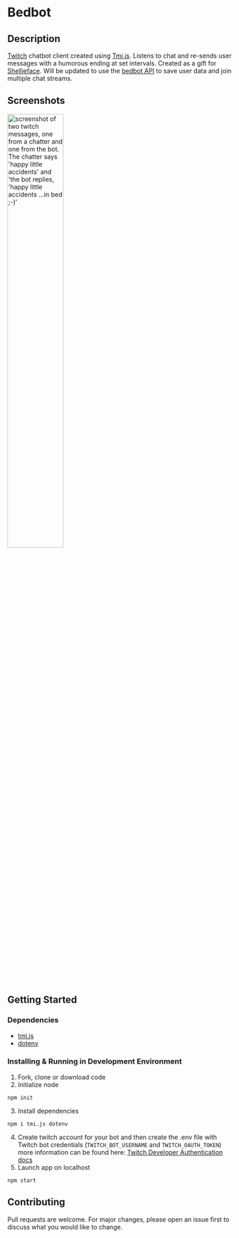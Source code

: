 # Bedbot
## Description
[Twitch](https://www.twitch.tv/) chatbot client created using [Tmi.js](https://tmijs.com/). Listens to chat and re-sends user messages with a humorous ending at set intervals. 
Created as a gift for [Shellieface](https://www.twitch.tv/shellieface). Will be updated to use the [bedbot API](https://github.com/jmc617/bedbot-api) to save user data and join multiple chat streams.

## Screenshots

<img src="https://user-images.githubusercontent.com/38439541/177021310-71d357c4-2d1f-4f0a-b9fe-2fb626a799d6.png" 
     alt="screenshot of two twitch messages, one from a chatter and one from the bot. The chatter says 'happy little accidents' and 'the bot replies, 'happy little accidents ...in bed ;-)'" 
     width=50%></img>
     
## Getting Started

### Dependencies
- [tmi.js](https://www.npmjs.com/package/tmi.js)
- [dotenv](https://www.npmjs.com/package/dotenv)

### Installing & Running in Development Environment

1. Fork, clone or download code
2. Initialize node 
```
npm init
```
3. Install dependencies
```
npm i tmi.js dotenv
```
4. Create twitch account for your bot and then create the .env file with Twitch bot credentials (``TWITCH_BOT_USERNAME`` and ``TWITCH_OAUTH_TOKEN``) more information can be found here: [Twitch Developer Authentication docs](https://dev.twitch.tv/docs/authentication)
5. Launch app on localhost
```
npm start
```
                                                                                                               

## Contributing
Pull requests are welcome. For major changes, please open an issue first to discuss what you would like to change.
